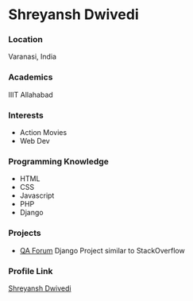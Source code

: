 # Shreyansh Dwivedi

### Location

Varanasi, India

### Academics

IIIT Allahabad

### Interests

- Action Movies
- Web Dev

### Programming Knowledge

- HTML
- CSS
- Javascript
- PHP
- Django

### Projects

- [QA Forum](https://github.com/shreyanshdwivedi/QAforum) Django Project similar to StackOverflow

### Profile Link

[Shreyansh Dwivedi](https://github.com/shreyanshdwivedi)

